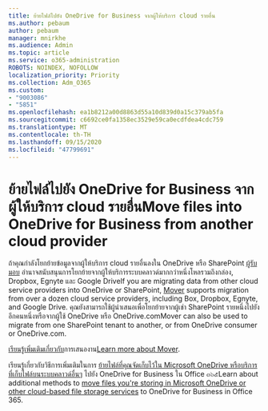 ```yaml
---
title: ย้ายไฟล์ไปยัง OneDrive for Business จากผู้ให้บริการ cloud รายอื่น
ms.author: pebaum
author: pebaum
manager: mnirkhe
ms.audience: Admin
ms.topic: article
ms.service: o365-administration
ROBOTS: NOINDEX, NOFOLLOW
localization_priority: Priority
ms.collection: Adm_O365
ms.custom:
- "9003086"
- "5851"
ms.openlocfilehash: ea1b8212a00d8863d55a10d839d0a15c379ab5fa
ms.sourcegitcommit: c6692ce0fa1358ec3529e59ca0ecdfdea4cdc759
ms.translationtype: MT
ms.contentlocale: th-TH
ms.lasthandoff: 09/15/2020
ms.locfileid: "47799691"
---
```

# <a name="move-files-into-onedrive-for-business-from-another-cloud-provider"></a><span data-ttu-id="0a8d9-102">ย้ายไฟล์ไปยัง OneDrive for Business จากผู้ให้บริการ cloud รายอื่น</span><span class="sxs-lookup"><span data-stu-id="0a8d9-102">Move files into OneDrive for Business from another cloud provider</span></span>

<span data-ttu-id="0a8d9-103">ถ้าคุณกำลังโยกย้ายข้อมูลจากผู้ให้บริการ cloud รายอื่นลงใน OneDrive หรือ SharePoint [ผู้รับมอบ](https://go.microsoft.com/fwlink/?linkid=2132453) อำนาจสนับสนุนการโยกย้ายจากผู้ให้บริการระบบคลาวด์มากกว่าหนึ่งโหลรวมถึงกล่อง, Dropbox, Egnyte และ Google Drive</span><span class="sxs-lookup"><span data-stu-id="0a8d9-103">If you are migrating data from other cloud service providers into OneDrive or SharePoint, [Mover](https://go.microsoft.com/fwlink/?linkid=2132453) supports migration from over a dozen cloud service providers, including Box, Dropbox, Egnyte, and Google Drive.</span></span> <span data-ttu-id="0a8d9-104">คุณยังสามารถใช้ผู้นำเสนอเพื่อโยกย้ายจากผู้เช่า SharePoint รายหนึ่งไปยังอีกคนหนึ่งหรือจากผู้ใช้ OneDrive หรือ OneDrive.com</span><span class="sxs-lookup"><span data-stu-id="0a8d9-104">Mover can also be used to migrate from one SharePoint tenant to another, or from OneDrive consumer or OneDrive.com.</span></span>

<span data-ttu-id="0a8d9-105">[เรียนรู้เพิ่มเติมเกี่ยวกับ](https://go.microsoft.com/fwlink/?linkid=2132453)การเสนองาน</span><span class="sxs-lookup"><span data-stu-id="0a8d9-105">[Learn more about Mover](https://go.microsoft.com/fwlink/?linkid=2132453).</span></span>

<span data-ttu-id="0a8d9-106">เรียนรู้เกี่ยวกับวิธีการเพิ่มเติมในการ [ย้ายไฟล์ที่คุณจัดเก็บไว้ใน Microsoft OneDrive หรือบริการที่เก็บไฟล์บนระบบคลาวด์อื่นๆ](https://support.microsoft.com/office/7fb28cad-7e25-451f-8b4b-2d1a71e5c0e9) ไปยัง OneDrive for Business ใน Office ๓๖๕</span><span class="sxs-lookup"><span data-stu-id="0a8d9-106">Learn about additional methods to [move files you're storing in Microsoft OneDrive or other cloud-based file storage services](https://support.microsoft.com/office/7fb28cad-7e25-451f-8b4b-2d1a71e5c0e9) to OneDrive for Business in Office 365.</span></span>
